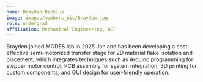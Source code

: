 ```yaml
---
name: Brayden Nicklus
image: images/members_pic/Brayden.jpg
role: undergrad
affiliation: Mechanical Engineering, UCF
---
```


Brayden joined MODES lab in 2025 Jan and has been developing a cost-effective semi-motorized transfer stage for 2D material flake isolation and placement, which integrates techniques such as Arduino programming for stepper motor control, PCB assembly for system integration, 3D printing for custom components, and GUI design for user-friendly operation.

